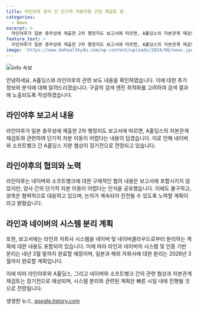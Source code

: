 ```yaml
---
title: 라인야후 양사 간 단기적 자본이동 곤란 재검토 중.
categories:
  - News
excerpt: >
  라인야후가 일본 총무성에 제출한 2차 행정지도 보고서에 따르면, A홀딩스의 자본관계 재검토와 관련해 네이버와 소프트뱅크 간 단기적 자본 이동이 어렵다는 내용이 담겼다. 이에 따라 네이버와 소프트뱅크 간의 A홀딩스 지분 협상이 장기전이 될 것으로 전망되며, 보고서에는 자본관계 재검토에 대한 구체적인 협의 내용은 담기지 않았다. 또한 보고서에는 라인야후와 자회사 시스템을 네이버와 네이버클라우드로부터 분리하는 내용에 대한 계획이 포함되어 있으며, 이에 따라 분리가 좀 더 빨리 이뤄질 것으로 예상된다.
feature_text: >
  라인야후가 일본 총무성에 제출한 2차 행정지도 보고서에 따르면, A홀딩스의 자본관계 재검토와 관련해 네이버와 소프트뱅크 간 단기적 자본 이동이 어렵다는 내용이 담겼다. 이에 따라 네이버와 소프트뱅크 간의 A홀딩스 지분 협상이 장기전이 될 것으로 전망되며, 보고서에는 자본관계 재검토에 대한 구체적인 협의 내용은 담기지 않았다. 또한 보고서에는 라인야후와 자회사 시스템을 네이버와 네이버클라우드로부터 분리하는 내용에 대한 계획이 포함되어 있으며, 이에 따라 분리가 좀 더 빨리 이뤄질 것으로 예상된다.
image: 'https://www.behealthy4u.com/wp-content/uploads/2024/06/news.jpg'
---
```


<p><img src="https://www.behealthy4u.com/wp-content/uploads/2024/06/news.jpg" alt="info 속보" /></p>

<p>안녕하세요. A홀딩스와 라인야후의 관련 보도 내용을 확인하였습니다. 이에 대한 추가 정보와 분석에 대해 알려드리겠습니다. 구글의 검색 엔진 최적화를 고려하여 검색 결과에 노출되도록 작성하겠습니다. </p>

<h2>라인야후 보고서 내용</h2>

<p data-ke-size="size16">라인야후가 일본 총무성에 제출한 2차 행정지도 보고서에 따르면, A홀딩스의 자본관계 재검토와 관련하여 단기적 자본 이동이 어렵다는 내용이 담겼습니다. 이로 인해 네이버와 소프트뱅크 간 A홀딩스 지분 협상이 장기전으로 전망되고 있습니다.</p>

<h2>라인야후의 협의와 노력</h2>

<p data-ke-size="size16">라인야후는 네이버와 소프트뱅크에 대한 구체적인 협의 내용은 보고서에 포함시키지 않았지만, 양사 간의 단기적 자본 이동이 어렵다는 인식을 공유했습니다. 이에도 불구하고, 양측은 협력적으로 대응하고 있으며, 논의가 계속되어 진전될 수 있도록 노력할 계획이라고 밝혔습니다.</p>

<h2>라인과 네이버의 시스템 분리 계획</h2>

<p data-ke-size="size16">또한, 보고서에는 라인과 자회사 시스템을 네이버 및 네이버클라우드로부터 분리하는 계획에 대한 내용도 포함되어 있습니다. 이에 따라 라인과 네이버의 시스템 및 인증 기반 분리는 내년 3월 말까지 완료할 예정이며, 일본과 해외 자회사에 대한 분리는 2026년 3월까지 완료할 계획입니다.</p>

<p>이에 따라 라인야후와 A홀딩스, 그리고 네이버와 소프트뱅크 간의 관련 협상과 자본관계 재검토는 장기전으로 예상되며, 시스템 분리와 관련된 계획은 빠른 시일 내에 진행될 것으로 전망됩니다.</p>
생생한 뉴스, <a href="https://qoogle.tistory.com" rel="dofollow">qoogle.tistory.com</a>


